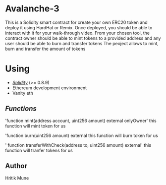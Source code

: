 # Avalanche-3
This is a Solidity smart contract for create your own ERC20 token and deploy it using HardHat or Remix. Once deployed, you should be able to interact with it for your walk-through video. From your chosen tool, the contract owner should be able to mint tokens to a provided address and any user should be able to burn and transfer tokens
The peoject allows to mint, burn and transfer the amount of tokens

# Using 

- [*Solidity*](https://soliditylang.org/) (>= 0.8.9)
- Ethereum development environment
- Vanity eth

## *Functions*

'function mint(address account, uint256 amount) external onlyOwner'
this function will mint token for us

'function burn(uint256 amount) external
this function will burn token for us

' function transferWithCheck(address to, uint256 amount) external'
this function will tranfer tokens for us 


## Author
Hritik Mune
